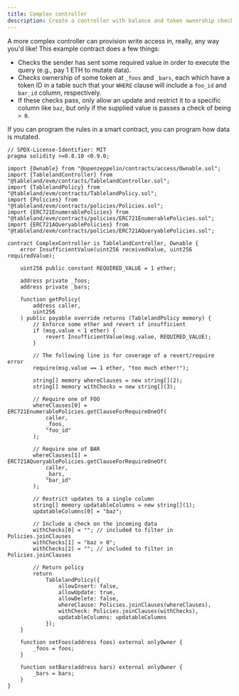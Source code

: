 ```yaml
---
title: Complex controller
description: Create a controller with balance and token ownership checks.
---
```


A more complex controller can provision write access in, really, any way you'd like! This example contract does a few things:

- Checks the sender has sent some required value in order to execute the query (e.g., pay 1 ETH to mutate data).
- Checks ownership of some token at `_foos` and `_bars`, each which have a token ID in a table such that your `WHERE` clause will include a `foo_id` and `bar_id` column, respectively.
- If these checks pass, only allow an update and restrict it to a specific column like `baz`, but only if the supplied value is passes a check of being `> 0`.

If you can program the rules in a smart contract, you can program how data is mutated.

```solidity
// SPDX-License-Identifier: MIT
pragma solidity >=0.8.10 <0.9.0;

import {Ownable} from "@openzeppelin/contracts/access/Ownable.sol";
import {TablelandController} from "@tableland/evm/contracts/TablelandController.sol";
import {TablelandPolicy} from "@tableland/evm/contracts/TablelandPolicy.sol";
import {Policies} from "@tableland/evm/contracts/policies/Policies.sol";
import {ERC721EnumerablePolicies} from "@tableland/evm/contracts/policies/ERC721EnumerablePolicies.sol";
import {ERC721AQueryablePolicies} from "@tableland/evm/contracts/policies/ERC721AQueryablePolicies.sol";

contract ComplexController is TablelandController, Ownable {
    error InsufficientValue(uint256 receivedValue, uint256 requiredValue);

    uint256 public constant REQUIRED_VALUE = 1 ether;

    address private _foos;
    address private _bars;

    function getPolicy(
        address caller,
        uint256
    ) public payable override returns (TablelandPolicy memory) {
        // Enforce some ether and revert if insufficient
        if (msg.value < 1 ether) {
            revert InsufficientValue(msg.value, REQUIRED_VALUE);
        }

        // The following line is for coverage of a revert/require error
        require(msg.value == 1 ether, "too much ether!");

        string[] memory whereClauses = new string[](2);
        string[] memory withChecks = new string[](3);

        // Require one of FOO
        whereClauses[0] = ERC721EnumerablePolicies.getClauseForRequireOneOf(
            caller,
            _foos,
            "foo_id"
        );

        // Require one of BAR
        whereClauses[1] = ERC721AQueryablePolicies.getClauseForRequireOneOf(
            caller,
            _bars,
            "bar_id"
        );

        // Restrict updates to a single column
        string[] memory updatableColumns = new string[](1);
        updatableColumns[0] = "baz";

        // Include a check on the incoming data
        withChecks[0] = ""; // included to filter in Policies.joinClauses
        withChecks[1] = "baz > 0";
        withChecks[2] = ""; // included to filter in Policies.joinClauses

        // Return policy
        return
            TablelandPolicy({
                allowInsert: false,
                allowUpdate: true,
                allowDelete: false,
                whereClause: Policies.joinClauses(whereClauses),
                withCheck: Policies.joinClauses(withChecks),
                updatableColumns: updatableColumns
            });
    }

    function setFoos(address foos) external onlyOwner {
        _foos = foos;
    }

    function setBars(address bars) external onlyOwner {
        _bars = bars;
    }
}
```
